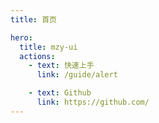 ```yaml
---
title: 首页

hero:
  title: mzy-ui
  actions:
    - text: 快速上手
      link: /guide/alert

    - text: Github
      link: https://github.com/
---
```

